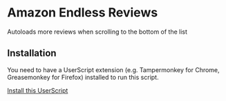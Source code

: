 # Amazon Endless Reviews
Autoloads more reviews when scrolling to the bottom of the list

## Installation
You need to have a UserScript extension (e.g. Tampermonkey for Chrome, Greasemonkey for Firefox) installed to run this script.

[Install this UserScript](https://github.com/LenAnderson/Amazon-Endless-Reviews/raw/master/amazon_endless_reviews.user.js)
